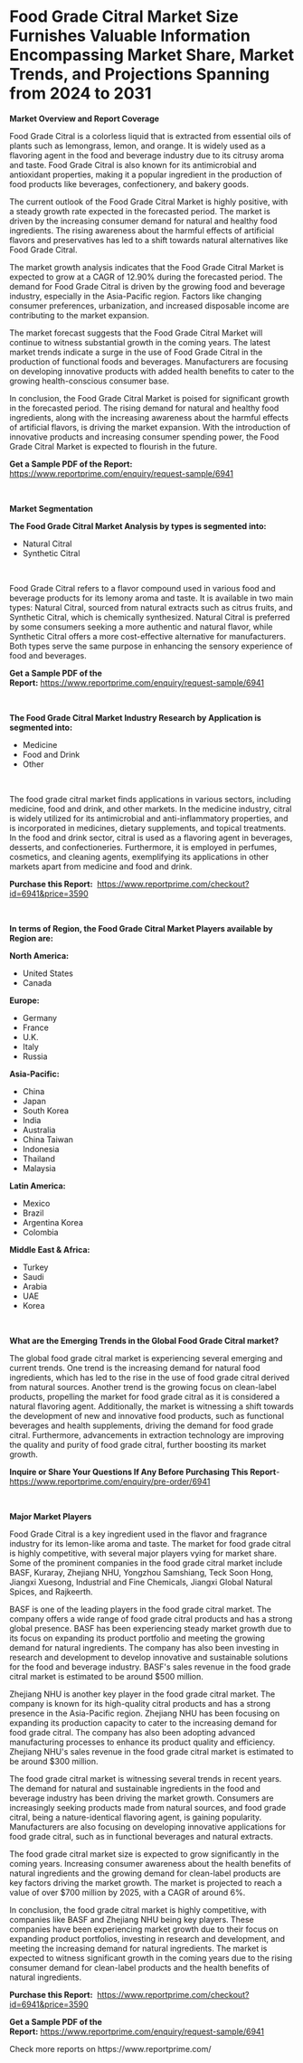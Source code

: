 <p><h1>Food Grade Citral Market Size Furnishes Valuable Information Encompassing Market Share, Market Trends, and Projections Spanning from 2024 to 2031</h1></p><p><strong>Market Overview and Report Coverage</strong></p>
<p><p>Food Grade Citral is a colorless liquid that is extracted from essential oils of plants such as lemongrass, lemon, and orange. It is widely used as a flavoring agent in the food and beverage industry due to its citrusy aroma and taste. Food Grade Citral is also known for its antimicrobial and antioxidant properties, making it a popular ingredient in the production of food products like beverages, confectionery, and bakery goods.</p><p>The current outlook of the Food Grade Citral Market is highly positive, with a steady growth rate expected in the forecasted period. The market is driven by the increasing consumer demand for natural and healthy food ingredients. The rising awareness about the harmful effects of artificial flavors and preservatives has led to a shift towards natural alternatives like Food Grade Citral.</p><p>The market growth analysis indicates that the Food Grade Citral Market is expected to grow at a CAGR of 12.90% during the forecasted period. The demand for Food Grade Citral is driven by the growing food and beverage industry, especially in the Asia-Pacific region. Factors like changing consumer preferences, urbanization, and increased disposable income are contributing to the market expansion.</p><p>The market forecast suggests that the Food Grade Citral Market will continue to witness substantial growth in the coming years. The latest market trends indicate a surge in the use of Food Grade Citral in the production of functional foods and beverages. Manufacturers are focusing on developing innovative products with added health benefits to cater to the growing health-conscious consumer base.</p><p>In conclusion, the Food Grade Citral Market is poised for significant growth in the forecasted period. The rising demand for natural and healthy food ingredients, along with the increasing awareness about the harmful effects of artificial flavors, is driving the market expansion. With the introduction of innovative products and increasing consumer spending power, the Food Grade Citral Market is expected to flourish in the future.</p></p>
<p><strong>Get a Sample PDF of the Report:</strong> <a href="https://www.reportprime.com/enquiry/request-sample/6941">https://www.reportprime.com/enquiry/request-sample/6941</a></p>
<p>&nbsp;</p>
<p><strong>Market Segmentation</strong></p>
<p><strong>The Food Grade Citral Market Analysis by types is segmented into:</strong></p>
<p><ul><li>Natural Citral</li><li>Synthetic Citral</li></ul></p>
<p>&nbsp;</p>
<p><p>Food Grade Citral refers to a flavor compound used in various food and beverage products for its lemony aroma and taste. It is available in two main types: Natural Citral, sourced from natural extracts such as citrus fruits, and Synthetic Citral, which is chemically synthesized. Natural Citral is preferred by some consumers seeking a more authentic and natural flavor, while Synthetic Citral offers a more cost-effective alternative for manufacturers. Both types serve the same purpose in enhancing the sensory experience of food and beverages.</p></p>
<p><strong>Get a Sample PDF of the Report:</strong>&nbsp;<a href="https://www.reportprime.com/enquiry/request-sample/6941">https://www.reportprime.com/enquiry/request-sample/6941</a></p>
<p>&nbsp;</p>
<p><strong>The Food Grade Citral Market Industry Research by Application is segmented into:</strong></p>
<p><ul><li>Medicine</li><li>Food and Drink</li><li>Other</li></ul></p>
<p>&nbsp;</p>
<p><p>The food grade citral market finds applications in various sectors, including medicine, food and drink, and other markets. In the medicine industry, citral is widely utilized for its antimicrobial and anti-inflammatory properties, and is incorporated in medicines, dietary supplements, and topical treatments. In the food and drink sector, citral is used as a flavoring agent in beverages, desserts, and confectioneries. Furthermore, it is employed in perfumes, cosmetics, and cleaning agents, exemplifying its applications in other markets apart from medicine and food and drink.</p></p>
<p><strong>Purchase this Report:</strong>&nbsp; <a href="https://www.reportprime.com/checkout?id=6941&price=3590">https://www.reportprime.com/checkout?id=6941&price=3590</a></p>
<p>&nbsp;</p>
<p><strong>In terms of Region, the Food Grade Citral Market Players available by Region are:</strong></p>
<p>
    <p> <strong> North America: </strong>
        <ul>
            <li>United States</li>
            <li>Canada</li>
        </ul>
        </p> 
    <p> <strong> Europe: </strong>
        <ul>
            <li>Germany</li>
            <li>France</li>
            <li>U.K.</li>
            <li>Italy</li>
            <li>Russia</li>
        </ul>
        </p> 
    <p> <strong> Asia-Pacific: </strong>
        <ul>
            <li>China</li>
            <li>Japan</li>
            <li>South Korea</li>
            <li>India</li>
            <li>Australia</li>
            <li>China Taiwan</li>
            <li>Indonesia</li>
            <li>Thailand</li>
            <li>Malaysia</li>
        </ul>
        </p> 
    <p> <strong> Latin America: </strong>
        <ul>
            <li>Mexico</li>
            <li>Brazil</li>
            <li>Argentina Korea</li>
            <li>Colombia</li>
        </ul>
        </p> 
    <p> <strong> Middle East & Africa: </strong>
        <ul>
            <li>Turkey</li>
            <li>Saudi</li>
            <li>Arabia</li>
            <li>UAE</li>
            <li>Korea</li>
        </ul>
    </p>
    </p>
<p>&nbsp;</p>
<p><strong>What are the Emerging Trends in the Global Food Grade Citral market?</strong></p>
<p><p>The global food grade citral market is experiencing several emerging and current trends. One trend is the increasing demand for natural food ingredients, which has led to the rise in the use of food grade citral derived from natural sources. Another trend is the growing focus on clean-label products, propelling the market for food grade citral as it is considered a natural flavoring agent. Additionally, the market is witnessing a shift towards the development of new and innovative food products, such as functional beverages and health supplements, driving the demand for food grade citral. Furthermore, advancements in extraction technology are improving the quality and purity of food grade citral, further boosting its market growth.</p></p>
<p><strong>Inquire or Share Your Questions If Any Before Purchasing This Report</strong>- <a href="https://www.reportprime.com/enquiry/pre-order/6941">https://www.reportprime.com/enquiry/pre-order/6941</a></p>
<p>&nbsp;</p>
<p><strong>Major Market Players</strong></p>
<p><p>Food Grade Citral is a key ingredient used in the flavor and fragrance industry for its lemon-like aroma and taste. The market for food grade citral is highly competitive, with several major players vying for market share. Some of the prominent companies in the food grade citral market include BASF, Kuraray, Zhejiang NHU, Yongzhou Samshiang, Teck Soon Hong, Jiangxi Xuesong, Industrial and Fine Chemicals, Jiangxi Global Natural Spices, and Rajkeerth.</p><p>BASF is one of the leading players in the food grade citral market. The company offers a wide range of food grade citral products and has a strong global presence. BASF has been experiencing steady market growth due to its focus on expanding its product portfolio and meeting the growing demand for natural ingredients. The company has also been investing in research and development to develop innovative and sustainable solutions for the food and beverage industry. BASF's sales revenue in the food grade citral market is estimated to be around $500 million.</p><p>Zhejiang NHU is another key player in the food grade citral market. The company is known for its high-quality citral products and has a strong presence in the Asia-Pacific region. Zhejiang NHU has been focusing on expanding its production capacity to cater to the increasing demand for food grade citral. The company has also been adopting advanced manufacturing processes to enhance its product quality and efficiency. Zhejiang NHU's sales revenue in the food grade citral market is estimated to be around $300 million.</p><p>The food grade citral market is witnessing several trends in recent years. The demand for natural and sustainable ingredients in the food and beverage industry has been driving the market growth. Consumers are increasingly seeking products made from natural sources, and food grade citral, being a nature-identical flavoring agent, is gaining popularity. Manufacturers are also focusing on developing innovative applications for food grade citral, such as in functional beverages and natural extracts.</p><p>The food grade citral market size is expected to grow significantly in the coming years. Increasing consumer awareness about the health benefits of natural ingredients and the growing demand for clean-label products are key factors driving the market growth. The market is projected to reach a value of over $700 million by 2025, with a CAGR of around 6%.</p><p>In conclusion, the food grade citral market is highly competitive, with companies like BASF and Zhejiang NHU being key players. These companies have been experiencing market growth due to their focus on expanding product portfolios, investing in research and development, and meeting the increasing demand for natural ingredients. The market is expected to witness significant growth in the coming years due to the rising consumer demand for clean-label products and the health benefits of natural ingredients.</p></p>
<p><strong>Purchase this Report:</strong>&nbsp;&nbsp;<a href="https://www.reportprime.com/checkout?id=6941&price=3590">https://www.reportprime.com/checkout?id=6941&price=3590</a></p>
<p></p>
<p><strong>Get a Sample PDF of the Report:</strong>&nbsp;<a href="https://www.reportprime.com/enquiry/request-sample/6941">https://www.reportprime.com/enquiry/request-sample/6941</a></p>
<p>Check more reports on https://www.reportprime.com/</p>